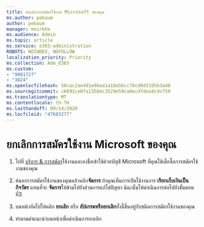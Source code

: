 ```yaml
---
title: ยกเลิกการสมัครใช้งาน Microsoft ของคุณ
ms.author: pebaum
author: pebaum
manager: mnirkhe
ms.audience: Admin
ms.topic: article
ms.service: o365-administration
ROBOTS: NOINDEX, NOFOLLOW
localization_priority: Priority
ms.collection: Adm_O365
ms.custom:
- "9001727"
- "3824"
ms.openlocfilehash: 50cac2ae491e0bea1a18a56cc78cd8d3105b3a40
ms.sourcegitcommit: c6692ce0fa1358ec3529e59ca0ecdfdea4cdc759
ms.translationtype: MT
ms.contentlocale: th-TH
ms.lasthandoff: 09/14/2020
ms.locfileid: "47683277"
---
```

# <a name="cancel-your-microsoft-subscription"></a>ยกเลิกการสมัครใช้งาน Microsoft ของคุณ

1. ไปที่ [บริการ & การสมัคร](https://account.microsoft.com/services/)ใช้งานและลงชื่อเข้าใช้ด้วยบัญชี Microsoft ที่คุณใช้เมื่อซื้อการสมัครใช้งานของคุณ

2. ค้นหาการสมัครใช้งานของคุณแล้วคลิก**จัดการ** ถ้าคุณเห็นการเปิดใช้งานการ **เรียกเก็บเงินเป็นกิจวัตร** แทนที่จะ **จัดการ**ให้ข้ามไปยังส่วนการแก้ไขปัญหา  มิฉะนั้นให้ดำเนินการต่อไปยังขั้นตอนที่3

3. บนหน้าถัดไปให้คลิก **ยกเลิก** หรือ **อัปเกรดหรือยกเลิก**ทั้งนี้ขึ้นอยู่กับชนิดการสมัครใช้งานของคุณ

4. ทำตามคำแนะนำบนหน้าเพื่อดำเนินการยกเลิก
